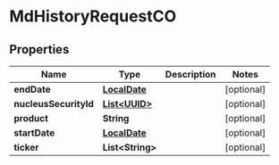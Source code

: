 
# MdHistoryRequestCO

## Properties
Name | Type | Description | Notes
------------ | ------------- | ------------- | -------------
**endDate** | [**LocalDate**](LocalDate.md) |  |  [optional]
**nucleusSecurityId** | [**List&lt;UUID&gt;**](UUID.md) |  |  [optional]
**product** | **String** |  |  [optional]
**startDate** | [**LocalDate**](LocalDate.md) |  |  [optional]
**ticker** | **List&lt;String&gt;** |  |  [optional]



